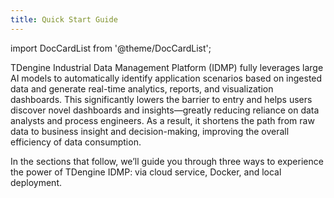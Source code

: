 ```yaml
---
title: Quick Start Guide
---
```


import DocCardList from '@theme/DocCardList';

TDengine Industrial Data Management Platform (IDMP) fully leverages large AI models to automatically identify application scenarios based on ingested data and generate real-time analytics, reports, and visualization dashboards. This significantly lowers the barrier to entry and helps users discover novel dashboards and insights—greatly reducing reliance on data analysts and process engineers. As a result, it shortens the path from raw data to business insight and decision-making, improving the overall efficiency of data consumption.

In the sections that follow, we’ll guide you through three ways to experience the power of TDengine IDMP: via cloud service, Docker, and local deployment.

<DocCardList />
